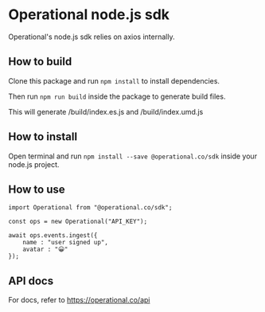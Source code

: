 # Operational node.js sdk

Operational's node.js sdk relies on axios internally.

## How to build

Clone this package and run `npm install` to install dependencies.

Then run `npm run build` inside the package to generate build files.

This will generate /build/index.es.js and /build/index.umd.js

## How to install

Open terminal and run `npm install --save @operational.co/sdk` inside your node.js project.

## How to use

```
import Operational from "@operational.co/sdk";

const ops = new Operational("API_KEY");

await ops.events.ingest({
	name : "user signed up",
	avatar : "😀"
});
```

## API docs

For docs, refer to https://operational.co/api
